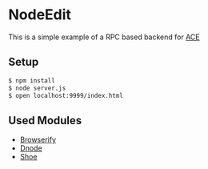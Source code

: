 # NodeEdit

This is a simple example of a RPC based backend for [ACE]

## Setup

```bash
$ npm install
$ node server.js
$ open localhost:9999/index.html
```

## Used Modules

* [Browserify]
* [Dnode]
* [Shoe]


[ACE]: http://ace.ajax.org/
[Browserify]: https://github.com/substack/node-browserify
[Dnode]: https://github.com/substack/dnode
[Shoe]: https://github.com/substack/shoe
